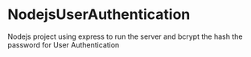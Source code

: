 # NodejsUserAuthentication
Nodejs project using express to run the server and bcrypt the hash the password for User Authentication
